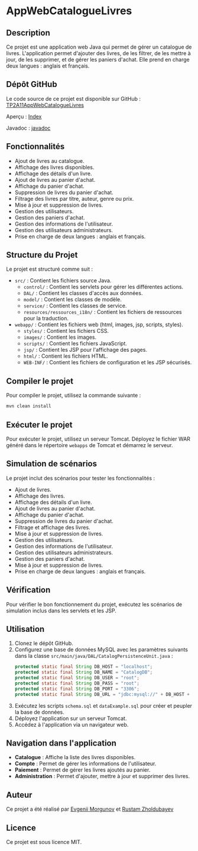 # AppWebCatalogueLivres

## Description
Ce projet est une application web Java qui permet de gérer un catalogue de livres. L'application permet d'ajouter des livres, de les filtrer, de les mettre à jour, de les supprimer, et de gérer les paniers d'achat. Elle prend en charge deux langues : anglais et français.

## Dépôt GitHub
Le code source de ce projet est disponible sur GitHub : [TP2A11AppWebCatalogueLivres](https://github.com/MorgunovE/TP2A11AppWebCatalogueLivres)

Aperçu : [Index](https://morgunove.github.io/TP2A11AppWebCatalogueLivres/webapp/index.html)

Javadoc : [javadoc](https://morgunove.github.io/TP2A11AppWebCatalogueLivres/docs/index.html)

## Fonctionnalités
- Ajout de livres au catalogue.
- Affichage des livres disponibles.
- Affichage des détails d'un livre.
- Ajout de livres au panier d'achat.
- Affichage du panier d'achat.
- Suppression de livres du panier d'achat.
- Filtrage des livres par titre, auteur, genre ou prix.
- Mise à jour et suppression de livres.
- Gestion des utilisateurs.
- Gestion des paniers d'achat.
- Gestion des informations de l'utilisateur.
- Gestion des utilisateurs administrateurs.
- Prise en charge de deux langues : anglais et français.

## Structure du Projet
Le projet est structuré comme suit :
- `src/` : Contient les fichiers source Java.
    - `control/` : Contient les servlets pour gérer les différentes actions.
    - `DAL/` : Contient les classes d'accès aux données.
    - `model/` : Contient les classes de modèle.
    - `service/` : Contient les classes de service.
    - `resources/ressources_i18n/` : Contient les fichiers de ressources pour la traduction.
- `webapp/` : Contient les fichiers web (html, images, jsp, scripts, styles).
    - `styles/` : Contient les fichiers CSS.
    - `images/` : Contient les images.
    - `scripts/` : Contient les fichiers JavaScript.
    - `jsp/` : Contient les JSP pour l'affichage des pages.
    - `html/` : Contient les fichiers HTML.
    - `WEB-INF/` : Contient les fichiers de configuration et les JSP sécurisés.

## Compiler le projet
Pour compiler le projet, utilisez la commande suivante :
```sh
mvn clean install
```

## Exécuter le projet
Pour exécuter le projet, utilisez un serveur Tomcat. Déployez le fichier WAR généré dans le répertoire `webapps` de Tomcat et démarrez le serveur.

## Simulation de scénarios
Le projet inclut des scénarios pour tester les fonctionnalités :
- Ajout de livres.
- Affichage des livres.
- Affichage des détails d'un livre.
- Ajout de livres au panier d'achat.
- Affichage du panier d'achat.
- Suppression de livres du panier d'achat.
- Filtrage et affichage des livres.
- Mise à jour et suppression de livres.
- Gestion des utilisateurs.
- Gestion des informations de l'utilisateur.
- Gestion des utilisateurs administrateurs.
- Gestion des paniers d'achat.
- Mise à jour et suppression de livres.
- Prise en charge de deux langues : anglais et français.

## Vérification
Pour vérifier le bon fonctionnement du projet, exécutez les scénarios de simulation inclus dans les servlets et les JSP.

## Utilisation
1. Clonez le dépôt GitHub.
2. Configurez une base de données MySQL avec les paramètres suivants dans la classe `src/main/java/DAL/CatalogPersistenceUnit.java` :
    ```java
    protected static final String DB_HOST = "localhost";
    protected static final String DB_NAME = "CatalogDB";
    protected static final String DB_USER = "root";
    protected static final String DB_PASS = "root";
    protected static final String DB_PORT = "3306";
    protected static final String DB_URL = "jdbc:mysql://" + DB_HOST + ":" + DB_PORT + "/" + DB_NAME;
    ```
3. Exécutez les scripts `schema.sql` et `dataExample.sql` pour créer et peupler la base de données.
4. Déployez l'application sur un serveur Tomcat.
5. Accédez à l'application via un navigateur web.

## Navigation dans l'application
- **Catalogue** : Affiche la liste des livres disponibles.
- **Compte** : Permet de gérer les informations de l'utilisateur.
- **Paiement** : Permet de gérer les livres ajoutés au panier.
- **Administration** : Permet d'ajouter, mettre à jour et supprimer des livres.

## Auteur
Ce projet a été réalisé par [Evgenii Morgunov](https://github.com/MorgunovE/) et [Rustam Zholdubayev](https://github.com/RustamZhol/)

## Licence
Ce projet est sous licence MIT.